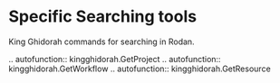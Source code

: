 # Specific Searching tools
King Ghidorah commands for searching in Rodan.

.. autofunction:: kingghidorah.GetProject
.. autofunction:: kingghidorah.GetWorkflow
.. autofunction:: kingghidorah.GetResource
